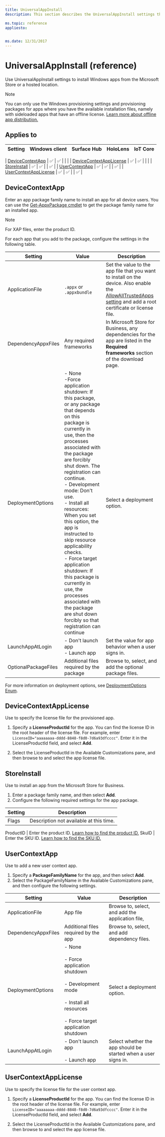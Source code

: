 ```yaml
---
title: UniversalAppInstall
description: This section describes the UniversalAppInstall settings that you can configure in provisioning packages for Windows 10 using Windows Configuration Designer. 

ms.topic: reference
appliesto: 
 

ms.date: 12/31/2017
--- 
```


# UniversalAppInstall (reference) 


Use UniversalAppInstall settings to install Windows apps from the Microsoft Store or a hosted location.  

>[!NOTE]
>You can only use the Windows provisioning settings and provisioning packages for apps where you have the available installation files, namely with sideloaded apps that have an offline license. [Learn more about offline app distribution.](/microsoft-store/distribute-offline-apps) 

## Applies to 

| Setting   | Windows client | Surface Hub | HoloLens | IoT Core |
| --- | :---: | :---: | :---: | :---: | 

| [DeviceContextApp](#devicecontextapp) | ✅ | ✅ |  |   |
| [DeviceContextAppLicense](#devicecontextapplicense) | ✅ | ✅ |  |   |
| [StoreInstall](#storeinstall) | ✅ |  ✅ |  | ✅  |
| [UserContextApp](#usercontextapp) | ✅ |  ✅ |  | ✅  |
| [UserContextAppLicense](#usercontextapplicense) | ✅ | ✅ |  | ✅  | 

## DeviceContextApp 

Enter an app package family name to install an app for all device users. You can use the [Get-AppxPackage cmdlet](/powershell/module/appx/get-appxpackage) to get the package family name for an installed app. 

>[!NOTE]
>For XAP files, enter the product ID. 

For each app that you add to the package, configure the settings in the following table. 

| Setting | Value | Description |
| --- | --- | --- |
| ApplicationFile | `.appx` or `.appxbundle`  | Set the value to the app file that you want to install on the device. Also enable the [AllowAllTrustedApps setting](wcd-policies.md#applicationmanagement) and add a root certificate or license file.  |
| DependencyAppxFiles  | Any required frameworks  | In Microsoft Store for Business, any dependencies for the app are listed in the **Required frameworks** section of the download page.   |
| DeploymentOptions | - None</br>-Force application shutdown: If this package, or any package that depends on this package is currently in use, then the processes associated with the package are forcibly shut down. The registration can continue. </br>- Development mode: Don't use. </br>- Install all resources: When you set this option, the app is instructed to skip resource applicability checks.</br>- Force target application shutdown: If this package is currently in use, the processes associated with the package are shut down forcibly so that registration can continue  |  Select a deployment option.  |
| LaunchAppAtLogin | - Don't launch app</br>- Launch app  | Set the value for app behavior when a user signs in.  |
| OptionalPackageFiles | Additional files required by the package  | Browse to, select, and add the optional package files.  | 

For more information on deployment options, see [DeploymentOptions Enum](/uwp/api/windows.management.deployment.deploymentoptions). 

## DeviceContextAppLicense 

Use to specify the license file for the provisioned app.  

1. Specify a **LicenseProductId** for the app. You can find the license ID in the root header of the license file. For example, enter `LicenseID="aaaaaaaa-dddd-8848-f8d0-7d6a93dfcccc"`. Enter it in the LicenseProductId field, and select **Add**. 

2. Select the LicenseProductId in the Available Customizations pane, and then browse to and select the app license file. 


## StoreInstall 

Use to install an app from the Microsoft Store for Business. 

1. Enter a package family name, and then select **Add**.
2. Configure the following required settings for the app package. 

Setting | Description
--- | ---
Flags | Description not available at this time. 

ProductID | Enter the product ID. [Learn how to find the product ID.](/microsoft-store/microsoft-store-for-business-education-powershell-module#view-items-in-products-and-services)
SkuID | Enter the SKU ID. [Learn how to find the SKU ID.](/microsoft-store/microsoft-store-for-business-education-powershell-module#view-items-in-products-and-services) 

## UserContextApp 

Use to add a new user context app. 

1. Specify a **PackageFamilyName** for the app, and then select **Add**.
2. Select the PackageFamilyName in the Available Customizations pane, and then configure the following settings. 

Setting | Value | Description
--- | --- | ---
ApplicationFile | App file  | Browse to, select, and add the application file,
DependencyAppxFiles | Additional files required by the app  | Browse to, select, and add dependency files.
DeploymentOptions | - None</br></br>- Force application shutdown</br></br>- Development mode</br></br>- Install all resources</br></br>- Force target application shutdown  | Select a deployment option.
LaunchAppAtLogin | - Don't launch app</br></br>- Launch app  | Select whether the app should be started when a user signs in. 


## UserContextAppLicense 

Use to specify the license file for the user context app.  

1. Specify a **LicenseProductId** for the app. You can find the license ID in the root header of the license file. For example, enter `LicenseID="aaaaaaaa-dddd-8848-f8d0-7d6a93dfcccc"`. Enter it in the LicenseProductId field, and select **Add**. 

2. Select the LicenseProductId in the Available Customizations pane, and then browse to and select the app license file.
